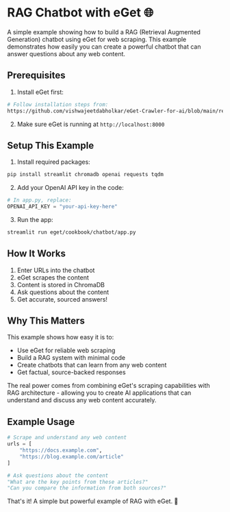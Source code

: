 # RAG Chatbot with eGet 🌐

A simple example showing how to build a RAG (Retrieval Augmented Generation) chatbot using eGet for web scraping. This example demonstrates how easily you can create a powerful chatbot that can answer questions about any web content.

## Prerequisites

1. Install eGet first:
```bash
# Follow installation steps from:
https://github.com/vishwajeetdabholkar/eGet-Crawler-for-ai/blob/main/readme.md
```

2. Make sure eGet is running at `http://localhost:8000`

## Setup This Example

1. Install required packages:
```bash
pip install streamlit chromadb openai requests tqdm
```

2. Add your OpenAI API key in the code:
```python
# In app.py, replace:
OPENAI_API_KEY = "your-api-key-here"
```

3. Run the app:
```bash
streamlit run eget/cookbook/chatbot/app.py
```

## How It Works

1. Enter URLs into the chatbot
2. eGet scrapes the content
3. Content is stored in ChromaDB
4. Ask questions about the content
5. Get accurate, sourced answers!

## Why This Matters

This example shows how easy it is to:
- Use eGet for reliable web scraping
- Build a RAG system with minimal code
- Create chatbots that can learn from any web content
- Get factual, source-backed responses

The real power comes from combining eGet's scraping capabilities with RAG architecture - allowing you to create AI applications that can understand and discuss any web content accurately.

## Example Usage

```python
# Scrape and understand any web content
urls = [
    "https://docs.example.com",
    "https://blog.example.com/article"
]

# Ask questions about the content
"What are the key points from these articles?"
"Can you compare the information from both sources?"
```

That's it! A simple but powerful example of RAG with eGet. 🚀